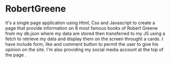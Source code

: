 # RobertGreene

It's a single page application using Html, Css and Javascript to create a page that provide information on 8 most famous books of Robert Greene from my db.json where my data are stored then transferred to my JS using a fetch to retrieve my data and display them on the screen throught a cards.
I have include form, like and comment button to permit the user to give his opinion on the site. I'm also providing my social media account at the top of the page .
